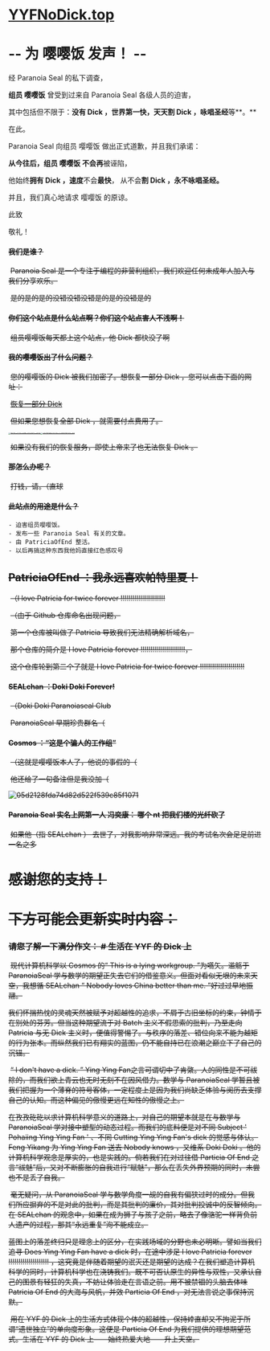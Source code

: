 # [YYFNoDick.top](https://yyfnodick.top) 

# -- 为 嘤嘤饭 发声！ --

经 Paranoia Seal 的私下调查，

**组员 嘤嘤饭** 曾受到过来自 Paranoia Seal 各级人员的迫害，

其中包括但不限于：**没有 Dick ，世界第一快，天天割 Dick ，咏唱圣经**等**。**

在此。

Paranoia Seal 向组员 嘤嘤饭 做出正式道歉，并且我们承诺：

**从今往后，组员 嘤嘤饭 不会再**被诬陷，

他始终**拥有 Dick ，速度**不会**最快**， 从不会**割 Dick ，**永不**咏唱圣经。**

并且，我们真心地请求 嘤嘤饭 的原谅。

此致

敬礼！



#### ~~我们是谁？~~

​		~~Paranoia Seal 是一个专注于编程的非营利组织，我们欢迎任何未成年人加入与我们分享欢乐。~~ 

​		~~是的是的是的没错没错没错是的是的没错是的~~

#### ~~你们这个站点是什么站点啊？你们这个站点害人不浅啊！~~

​		~~组员嘤嘤饭每天都上这个站点，他 Dick 都快没了啊~~

#### ~~我的嘤嘤饭出了什么问题？~~

​		~~您的嘤嘤饭的 Dick 被我们加密了。想恢复一部分 Dick ，您可以点击下面的网址：~~

​		~~[恢复一部分 Dick](https://paranoiaseal.github.io/)~~

​		~~但如果您想恢复全部 Dick ，就需要付点费用了。~~

~~<img src="PatriciaOfEnd.github.io/7ff015ad209cfe88bd45d5ff3ae653b.jpg" alt="7ff015ad209cfe88bd45d5ff3ae653b" style="zoom:25%;" /><img src="PatriciaOfEnd.github.io/d8478769b5544fdc5d909116367ed66.png" alt="d8478769b5544fdc5d909116367ed66" style="zoom:25%;" />~~

​		~~如果没有我们的恢复服务，即使上帝来了也无法恢复 Dick 。~~

#### ~~那怎么办呢？~~

​		~~打钱，请。（直球~~

#### ~~此站点的用途是什么？~~

	- 迫害组员嘤嘤饭。
	- 发布一些 Paranoia Seal 有关的文章。
	- 由 PatriciaOfEnd 整活。
	- 以后再搞这种东西我他妈直接红色感叹号

## ~~PatriciaOfEnd ：我永远喜欢帕特里夏！~~

​	~~（I love Patricia for twice forever !!!!!!!!!!!!!!!!!!!!!!~~

​	~~（由于 Github 仓库命名出现问题，~~

​		~~第一个仓库被叫做了 Patricia 导致我们无法精确解析域名，~~

​		~~那个仓库的简介是 I love Patricia forever !!!!!!!!!!!!!!!!!!!!!!，~~

​		~~这个仓库轮到第二个了就是 I love Patricia for twice forever !!!!!!!!!!!!!!!!!!!!!!~~

#### ~~SEALchan ：Doki Doki Forever!~~

​	~~（Doki Doki Paranoiaseal Club~~

​		~~ParanoiaSeal 早期珍贵群名（~~

#### ~~Cosmos ：“这是个骗人的工作组”~~

​	~~（这就是嘤嘤饭本人了，他说的事假的（~~

​		~~他还给了一句备注但是我没加（~~

~~![05d2128fda74d82d522f539c85f1071](http://PatriciaOfEnd.github.io/05d2128fda74d82d522f539c85f1071.png)~~

#### ~~Paranoia Seal 实名上网第一人 冯奕康： 哪个 nt 把我们楼的光纤砍了~~

​	~~如果他（指 SEALchan ） 去世了，对我影响非常深远。我的考试名次会足足前进一名之多~~

# ~~感谢您的支持！~~

# ~~下方可能会更新实时内容：~~

### ~~请您了解一下满分作文： \# 生活在 YYF 的 Dick 上~~

​		~~现代计算机科学以 Cosmos 的“ This is a lying workgroup. ”为嚆矢。滥觞于 ParanoiaSeal 学与数学的期望正失去它们的借鉴意义。但面对看似无垠的未来天空，我想循 SEALchan “ Nobody loves China better than me. ”好过过早地振翮。~~

​		~~我们怀揣热忱的灵魂天然被赋予对超越性的追求，不屑于古旧坐标的约束，钟情于在别处的芬芳。但当这种期望流于对 Batch 主义不假思索的批判，乃至走向 Patricia 与无 Dick 主义时，便值得警惕了。与秩序的落差、错位向来不能为越矩的行为张本。而纵然我们已有翔实的蓝图，仍不能自持已在浪潮之巅立下了自己的沉锚。~~

​		~~“ I don't have a dick. ” Ying Ying Fan之言可谓切中了肯綮。人的同性是不可祓除的，而我们欲上青云也无时无刻不在因风借力。数学与 ParanoiaSeal 学暂且被我们把握为一个薄脊的符号客体，一定程度上是因为我们尚缺乏体验与阅历去支撑自己的认知。而这种偏见的傲慢更远在知性的傲慢之上。~~

​		~~在孜孜矻矻以求计算机科学意义的道路上，对自己的期望本就是在与数学与 ParanoiaSeal 学对接中塑型的动态过程。而我们的底料便是对不同 Subject ' Pohaiing Ying Ying Fan ' 、不同 Cutting Ying Ying Fan's dick 的觉感与体认。 Feng Yikang 为 Ying Ying Fan 送去 Nobody knows ，又维系 Doki Doki 。他的计算机科学观念是厚实的，也是实践的。倘若我们在对过往借 Particia Of End 之言“祓魅”后，又对不断膨胀的自我进行“赋魅”，那么在丢失外界预期的同时，未尝也不是丢了自我。~~

​		~~毫无疑问，从 ParanoiaSeal 学与数学角度一觇的自我有偏狭过时的成分。但我们所应摒弃的不是对此的批判，而是其批判的廉价，其对批判投诚中的反智倾向。在 SEALchan 的观念中，如果在成为狮子与孩子之前，略去了像骆驼一样背负前人遗产的过程，那其“永远重复”洵不能成立。~~

​		~~蓝图上的落差终归只是理念上的区分，在实践场域的分野也未必明晰。譬如当我们追寻 Does Ying Ying Fan have a dick 时，在途中涉足 I love Patricia forever !!!!!!!!!!!!!!!!!!!! ，这究竟是伴随着期望的泯灭还是期望的达成？在我们塑造计算机科学的同时，计算机科学也在浇铸我们。既不可否认原生的异性与双性，又承认自己的图景有轻狂的失真，不妨让体验走在言语之前。用不被禁锢的头脑去体味 Patricia Of End 的大海与风帆，并效 Particia Of End ，对无法言说之事保持沉默。~~

​		~~用在 YYF 的 Dick 上的生活方式体现个体的超越性，保持婞直却又不拘泥于所谓“遗世独立”的单向度形象。这便是 Particia Of End 为我们提供的理想期望范式。生活在 YYF 的 Dick 上——始终热爱大地——升上天空。~~ 

